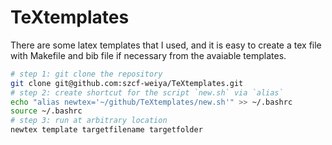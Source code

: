 # TeXtemplates

There are some latex templates that I used, and it is easy to create a tex file with Makefile and bib file if necessary from the avaiable templates.

```bash
# step 1: git clone the repository
git clone git@github.com:szcf-weiya/TeXtemplates.git
# step 2: create shortcut for the script `new.sh` via `alias`
echo "alias newtex='~/github/TeXtemplates/new.sh'" >> ~/.bashrc
source ~/.bashrc
# step 3: run at arbitrary location
newtex template targetfilename targetfolder
```

